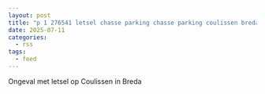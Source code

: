 ```yaml
---
layout: post
title: "p 1 276541 letsel chasse parking chasse parking coulissen breda"
date: 2025-07-11
categories: 
  - rss
tags: 
  - feed
---
```


Ongeval met letsel op Coulissen in Breda
